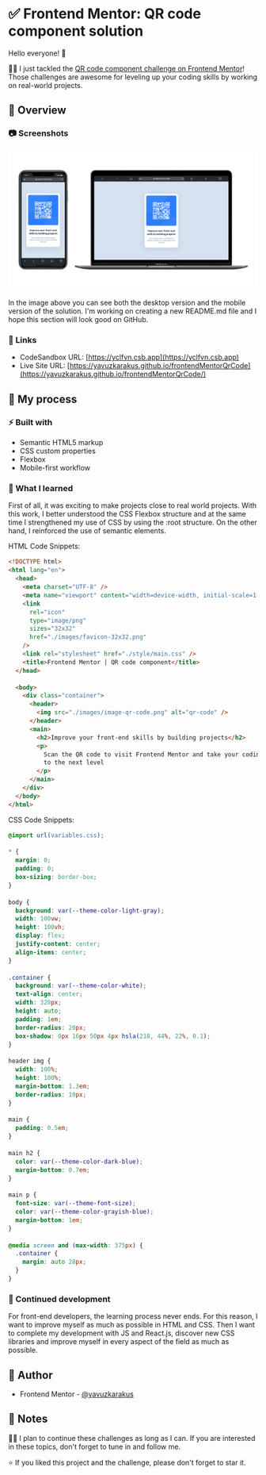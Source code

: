 # ✅ Frontend Mentor: QR code component solution

Hello everyone! 🤩

🚶‍♂️ I just tackled the [QR code component challenge on Frontend Mentor](https://www.frontendmentor.io/challenges/qr-code-component-iux_sIO_H)! Those challenges are awesome for leveling up your coding skills by working on real-world projects.

## 🗿 Overview

### 📷 Screenshots

![Desktop version of the solution](./screenshots/desktop-mobile-view.png)

In the image above you can see both the desktop version and the mobile version of the solution. I'm working on creating a new README.md file and I hope this section will look good on GitHub.

### 🔗 Links

- CodeSandbox URL: [https://yclfvn.csb.app](https://yclfvn.csb.app)
- Live Site URL: [https://yavuzkarakus.github.io/frontendMentorQrCode](https://yavuzkarakus.github.io/frontendMentorQrCode/)

## 🚀 My process

### ⚡ Built with

- Semantic HTML5 markup
- CSS custom properties
- Flexbox
- Mobile-first workflow

### 👾 What I learned

First of all, it was exciting to make projects close to real world projects. With this work, I better understood the CSS Flexbox structure and at the same time I strengthened my use of CSS by using the :root structure. On the other hand, I reinforced the use of semantic elements.

HTML Code Snippets:

```html
<!DOCTYPE html>
<html lang="en">
  <head>
    <meta charset="UTF-8" />
    <meta name="viewport" content="width=device-width, initial-scale=1.0" />
    <link
      rel="icon"
      type="image/png"
      sizes="32x32"
      href="./images/favicon-32x32.png"
    />
    <link rel="stylesheet" href="./style/main.css" />
    <title>Frontend Mentor | QR code component</title>
  </head>

  <body>
    <div class="container">
      <header>
        <img src="./images/image-qr-code.png" alt="qr-code" />
      </header>
      <main>
        <h2>Improve your front-end skills by building projects</h2>
        <p>
          Scan the QR code to visit Frontend Mentor and take your coding skills
          to the next level
        </p>
      </main>
    </div>
  </body>
</html>
```

CSS Code Snippets:

```css
@import url(variables.css);

* {
  margin: 0;
  padding: 0;
  box-sizing: border-box;
}

body {
  background: var(--theme-color-light-gray);
  width: 100vw;
  height: 100vh;
  display: flex;
  justify-content: center;
  align-items: center;
}

.container {
  background: var(--theme-color-white);
  text-align: center;
  width: 320px;
  height: auto;
  padding: 1em;
  border-radius: 20px;
  box-shadow: 0px 16px 50px 4px hsla(218, 44%, 22%, 0.1);
}

header img {
  width: 100%;
  height: 100%;
  margin-bottom: 1.3em;
  border-radius: 10px;
}

main {
  padding: 0.5em;
}

main h2 {
  color: var(--theme-color-dark-blue);
  margin-bottom: 0.7em;
}

main p {
  font-size: var(--theme-font-size);
  color: var(--theme-color-grayish-blue);
  margin-bottom: 1em;
}

@media screen and (max-width: 375px) {
  .container {
    margin: auto 28px;
  }
}
```

### 💪 Continued development

For front-end developers, the learning process never ends. For this reason, I want to improve myself as much as possible in HTML and CSS. Then I want to complete my development with JS and React.js, discover new CSS libraries and improve myself in every aspect of the field as much as possible.

## 🚩 Author

- Frontend Mentor - [@yavuzkarakus](https://www.frontendmentor.io/profile/yavuzkarakus)

## 📒 Notes

🚶‍♂️ I plan to continue these challenges as long as I can. If you are interested in these topics, don't forget to tune in and follow me.

⭐ If you liked this project and the challenge, please don't forget to star it.
